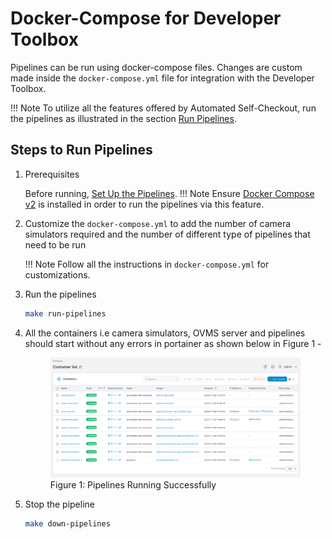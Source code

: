 # Docker-Compose for Developer Toolbox

Pipelines can be run using docker-compose files. Changes are custom made inside the `docker-compose.yml` file for integration with the Developer Toolbox.

!!! Note
    To utilize all the features offered by Automated Self-Checkout, run the pipelines as illustrated in the section [Run Pipelines](./quick_pipelinerun.md).

## Steps to Run Pipelines

1. Prerequisites

    Before running, [Set Up the Pipelines](./pipelinesetup.md).
    !!! Note
        Ensure [Docker Compose v2](https://docs.docker.com/compose/) is installed in order to run the pipelines via this feature. 

1. Customize the `docker-compose.yml` to add the number of camera simulators required and the number of different type of pipelines that need to be run

    !!! Note
        Follow all the instructions in `docker-compose.yml` for customizations.

1. Run the pipelines

    ```bash
    make run-pipelines
    ```

1. All the containers i.e camera simulators, OVMS server and pipelines should start without any errors in portainer as shown below in Figure 1 -

    <figure class="figure-image">
    <img src="../images/portainer_dashobaord_docker_compose.png" alt="Figure 1: Pipelines Running Successfully">
    <figcaption>Figure 1: Pipelines Running Successfully</figcaption>
    </figure>

1. Stop the pipeline

    ```bash
    make down-pipelines
    ```
